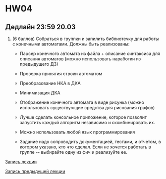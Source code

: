 # HW04

## Дедлайн 23:59 20.03

1. (6 баллов) Собраться в группки и запилить библиотечку для работы с конечными автоматами. Должны быть реализованы:

    * Парсер конечного автомата из файла + описание синтаксиса для описания автоматов (можно использовать наработки из предыдущего ДЗ)
    * Проверка принятия строки автоматом
    * Преобразование НКА в ДКА
    * Минимизация ДКА
    * Отображение конечного автомата в виде рисунка (можно использовать существующие средства для рисования графов)

    * Лучше сделать консольное приложение, которое позволит запустить каждый алгоритм независимо и скомбинировать их.

    * Можно использовать любой язык программирования

    * Задание надо сопроводить документацией, тестами, и отчетом, в котором указано, кто что сделал. Если не хочется работать в группе -- выбирайте одну из фич и реализуйте ее.


[Запись лекции](https://drive.google.com/file/d/1H931HQPtDvoUoN34qVMCDpImO1sU-fJ9/view?usp=sharing)

[Запись предыдущей лекции](https://drive.google.com/file/d/1kHhF037POrajDCp-7P3aXEJjYjUrWuNe/view?usp=sharing)
